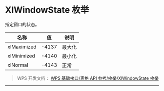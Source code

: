 # XlWindowState 枚举

指定窗口的状态。

| 名称        | 值    | 说明   |
|-------------|-------|--------|
| xlMaximized | -4137 | 最大化 |
| xlMinimized | -4140 | 最小化 |
| xlNormal    | -4143 | 正常   |

> WPS 开发文档： [WPS 基础接口/表格 API 参考/枚举/XlWindowState 枚举](https://qn.cache.wpscdn.cn/encs/doc/office_v19/topics/WPS%20%E5%9F%BA%E7%A1%80%E6%8E%A5%E5%8F%A3/%E8%A1%A8%E6%A0%BC%20API%20%E5%8F%82%E8%80%83/%E6%9E%9A%E4%B8%BE/XlWindowState%20%E6%9E%9A%E4%B8%BE.html)

------------------------------------------------------------------------
